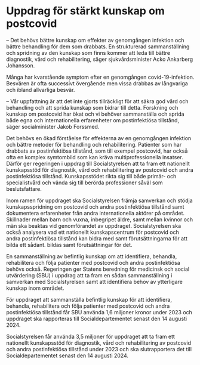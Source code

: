 # Uppdrag för stärkt kunskap om postcovid

– Det behövs bättre kunskap om effekter av genomgången infektion och bättre behandling för dem som drabbats. En strukturerad sammanställning och spridning av den kunskap som finns kommer att leda till bättre diagnostik, vård och rehabilitering, säger sjukvårdsminister Acko Ankarberg Johansson.

Många har kvarstående symptom efter en genomgången covid\-19\-infektion. Besvären är ofta successivt övergående men vissa drabbas av långvariga och ibland allvarliga besvär.

– Vår uppfattning är att det inte gjorts tillräckligt för att säkra god vård och behandling och att sprida kunskap som bidrar till detta. Forskning och kunskap om postcovid har ökat och vi behöver sammanställa och sprida både egna och internationella erfarenheter om postinfektiösa tillstånd, säger socialminister Jakob Forssmed.

Det behövs en ökad förståelse för effekterna av en genomgången infektion och bättre metoder för behandling och rehabilitering. Patienter som har drabbats av postinfektiösa tillstånd, som till exempel postcovid, har också ofta en komplex symtombild som kan kräva multiprofessionella insatser. Därför ger regeringen i uppdrag till Socialstyrelsen att ta fram ett nationellt kunskapsstöd för diagnostik, vård och rehabilitering av postcovid och andra postinfektiösa tillstånd. Kunskapsstödet rikta sig till både primär\- och specialistvård och vända sig till berörda professioner såväl som beslutsfattare.

Inom ramen för uppdraget ska Socialstyrelsen främja samverkan och stödja kunskapsspridning om postcovid och andra postinfektiösa tillstånd samt dokumentera erfarenheter från andra internationella aktörer på området. Skillnader mellan barn och vuxna, inbegripet äldre, samt mellan kvinnor och män ska beaktas vid genomförandet av uppdraget. Socialstyrelsen ska också analysera vad ett nationellt kunskapscentrum för postcovid och andra postinfektiösa tillstånd kan bidra med samt förutsättningarna för att bilda ett sådant. bildas samt förutsättningar för det.

En sammanställning av befintlig kunskap om att identifiera, behandla, rehabilitera och följa patienter med postcovid och andra postinfektiösa behövs också. Regeringen ger Statens beredning för medicinsk och social utvärdering (SBU) i uppdrag att ta fram en sådan sammanställning i samverkan med Socialstyrelsen samt att identifiera behov av ytterligare kunskap inom området.

För uppdraget att sammanställa befintlig kunskap för att identifiera, behandla, rehabilitera och följa patienter med postcovid och andra postinfektiösa tillstånd får SBU använda 1,6 miljoner kronor under 2023 och uppdraget ska rapporteras till Socialdepartementet senast den 14 augusti 2024\.

Socialstyrelsen får använda 3,5 miljoner för uppdraget att ta fram ett nationellt kunskapsstöd för diagnostik, vård och rehabilitering av postcovid och andra postinfektiösa tillstånd under 2023 och ska slutrapportera det till Socialdepartementet senast den 14 augusti 2024\.
